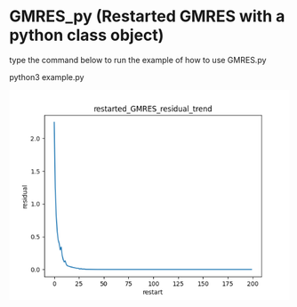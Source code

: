 # GMRES_py (Restarted GMRES with a python class object)

type the command below to run the example of how to use GMRES.py

python3 example.py

![image](./Graphs/residual.png)
